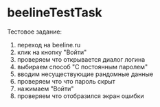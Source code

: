 # beelineTestTask
Тестовое задание:
1. переход на beeline.ru
2. клик на кнопку "Войти"
3. проверяем что открывается диалог логина
4. выбираем способ "С постоянным паролем"
5. вводим несуществующие рандомные данные
6. проверяем что что пароль скрыт
7. нажимаем "Войти"
8. проверяем что отобразился экран ошибки
